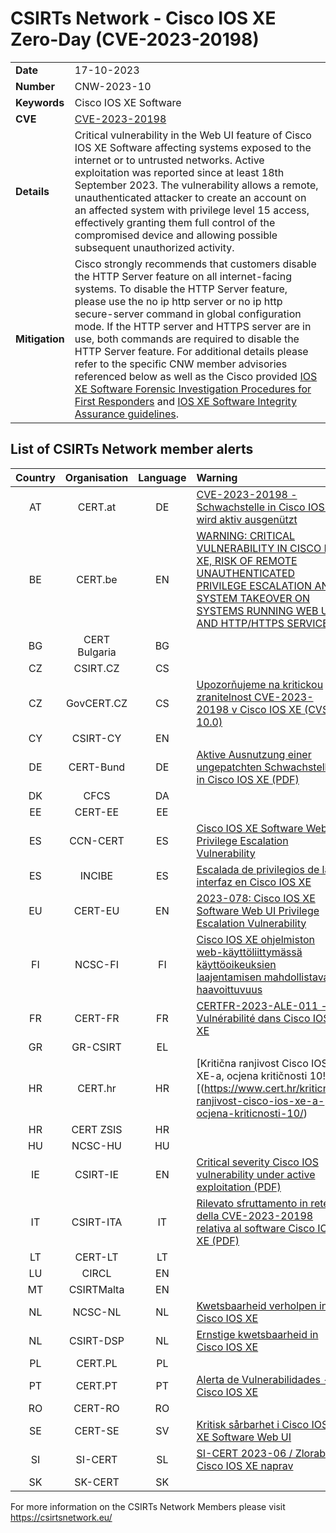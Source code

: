 # CSIRTs Network - Cisco IOS XE Zero-Day (CVE-2023-20198)

|   |   |
|---|---|
| **Date** | 17-10-2023 |
| **Number** | CNW-2023-10 | 
| **Keywords** | Cisco IOS XE Software | 
| **CVE** | [CVE-2023-20198](https://sec.cloudapps.cisco.com/security/center/content/CiscoSecurityAdvisory/cisco-sa-iosxe-webui-privesc-j22SaA4z) | 
| **Details** | Critical vulnerability in the Web UI feature of Cisco IOS XE Software affecting systems exposed to the internet or to untrusted networks. Active exploitation was reported since at least 18th September 2023. The vulnerability allows a remote, unauthenticated attacker to create an account on an affected system with privilege level 15 access, effectively granting them full control of the compromised device and allowing possible subsequent unauthorized activity. |
| **Mitigation** | Cisco strongly recommends that customers disable the HTTP Server feature on all internet-facing systems. To disable the HTTP Server feature, please use the no ip http server or no ip http secure-server command in global configuration mode. If the HTTP server and HTTPS server are in use, both commands are required to disable the HTTP Server feature. For additional details please refer to the specific CNW member advisories referenced below as well as the Cisco provided [IOS XE Software Forensic Investigation Procedures for First Responders](https://sec.cloudapps.cisco.com/security/center/resources/forensic_guides/iosxe_forensic_guide.html#Acknowledgements) and [IOS XE Software Integrity Assurance guidelines](https://sec.cloudapps.cisco.com/security/center/resources/ios_xe_integrity_assurance.html). |

## List of CSIRTs Network member alerts

| Country | Organisation | Language | Warning |
| :-----: | :----------: | :------: | :------ | 
| AT | CERT.at | DE | [CVE-2023-20198 - Schwachstelle in Cisco IOS XE wird aktiv ausgenützt](https://cert.at/de/aktuelles/2023/10/cve-2023-20198-schwachstelle-in-cisco-ios-xe-wird-aktiv-ausgenutzt) |
| BE | CERT.be | EN | [WARNING: CRITICAL VULNERABILITY IN CISCO IOS XE, RISK OF REMOTE UNAUTHENTICATED PRIVILEGE ESCALATION AND SYSTEM TAKEOVER ON SYSTEMS RUNNING WEB UI AND HTTP/HTTPS SERVICES](https://www.cert.be/en/warning-critical-vulnerability-cisco-ios-xe-risk-remote-unauthenticated-privilege-escalation-and) |
| BG | CERT Bulgaria | BG | |
| CZ | CSIRT.CZ | CS |  |
| CZ | GovCERT.CZ | CS | [Upozorňujeme na kritickou zranitelnost CVE-2023-20198 v Cisco IOS XE (CVSS 10.0)](https://www.nukib.cz/cs/infoservis/hrozby/2027-upozornujeme-na-kritickou-zranitelnost-cve-2023-20198-v-cisco-ios-xe-cvss-10-0/) |
| CY | CSIRT-CY | EN | |
| DE | CERT-Bund | DE | [Aktive Ausnutzung einer ungepatchten Schwachstelle in Cisco IOS XE (PDF)](https://www.bsi.bund.de/SharedDocs/Cybersicherheitswarnungen/DE/2023/2023-275141-1032.pdf?__blob=publicationFile) |
| DK | CFCS | DA | |
| EE | CERT-EE | EE | |
| ES | CCN-CERT | ES | [Cisco IOS XE Software Web UI Privilege Escalation Vulnerability](https://www.ccn-cert.cni.es/seguridad-al-dia/vulnerabilidades/view/34748.html) |
| ES | INCIBE | ES | [Escalada de privilegios de la interfaz en Cisco IOS XE](https://www.incibe.es/incibe-cert/alerta-temprana/avisos/escalada-de-privilegios-de-la-interfaz-en-cisco-ios-xe) |
| EU | CERT-EU | EN | [2023-078: Cisco IOS XE Software Web UI Privilege Escalation Vulnerability](https://www.cert.europa.eu/static/security-advisories/CERT-EU-SA2023-078.pdf)|
| FI | NCSC-FI | FI | [Cisco IOS XE ohjelmiston web-käyttöliittymässä käyttöoikeuksien laajentamisen mahdollistava haavoittuvuus](https://www.kyberturvallisuuskeskus.fi/fi/haavoittuvuus_20/2023) |
| FR | CERT-FR | FR | [CERTFR-2023-ALE-011 - Vulnérabilité dans Cisco IOS XE](https://www.cert.ssi.gouv.fr/alerte/CERTFR-2023-ALE-011/) |
| GR | GR-CSIRT | EL | |
| HR | CERT.hr | HR | [Kritična ranjivost Cisco IOS XE-a, ocjena kritičnosti 10!][(https://www.cert.hr/kriticna-ranjivost-cisco-ios-xe-a-ocjena-kriticnosti-10/) |
| HR | CERT ZSIS | HR | |
| HU | NCSC-HU | HU | |
| IE | CSIRT-IE | EN | [Critical severity Cisco IOS vulnerability under active exploitation (PDF)](https://www.ncsc.gov.ie/pdfs/17-10-23_Critical_severity_Cisco_IOS_vulnerability_CVE-2023-20198.pdf) |
| IT | CSIRT-ITA | IT | [Rilevato sfruttamento in rete della CVE-2023-20198 relativa al software Cisco IOS XE (PDF)](https://www.csirt.gov.it/contenuti/rilevato-sfruttamento-in-rete-della-cve-2023-20198-relativa-al-software-cisco-ios-xe-al03-231016-csirt-ita) |
| LT | CERT-LT | LT | |
| LU | CIRCL | EN | |
| MT | CSIRTMalta | EN | |
| NL | NCSC-NL | NL | [Kwetsbaarheid verholpen in Cisco IOS XE](https://www.ncsc.nl/actueel/advisory?id=NCSC-2023-0526) |
| NL | CSIRT-DSP | NL | [Ernstige kwetsbaarheid in Cisco IOS XE](https://www.digitaltrustcenter.nl/nieuws/ernstige-kwetsbaarheid-in-cisco-ios-xe) |
| PL | CERT.PL | PL | |
| PT | CERT.PT | PT | [Alerta de Vulnerabilidades - Cisco IOS XE](https://dyn.cncs.gov.pt/pt/alerta-detalhe/art/135804/alerta-de-vulnerabilidades-cisco-ios-xe)|
| RO | CERT-RO | RO | |
| SE | CERT-SE | SV | [Kritisk sårbarhet i Cisco IOS XE Software Web UI](https://cert.se/2023/10/kritisk-sarbarhet-i-cisco-ios-xe-software-web-ui) |
| SI | SI-CERT | SL | [SI-CERT 2023-06 / Zlorabe Cisco IOS XE naprav](https://www.cert.si/si-cert-2023-06/) |
| SK | SK-CERT | SK | |

 

For more information on the CSIRTs Network Members please visit https://csirtsnetwork.eu/ 

